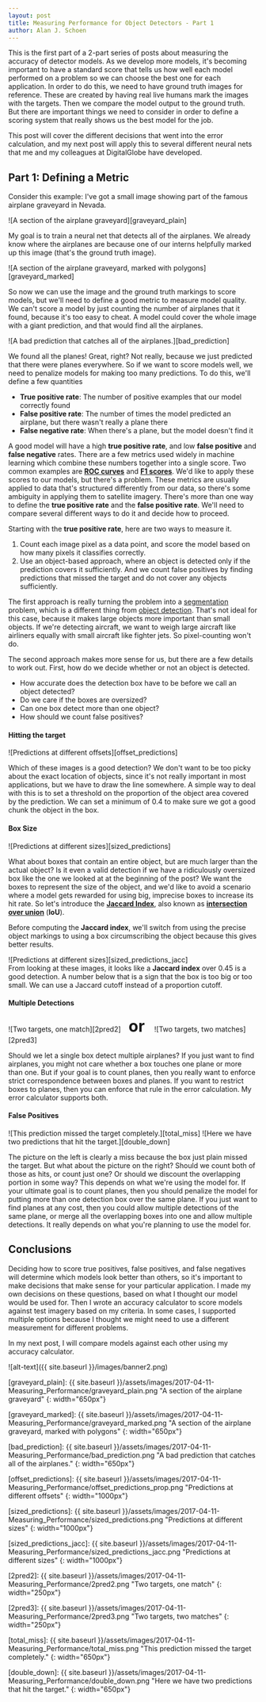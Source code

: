 ```yaml
---
layout: post
title: Measuring Performance for Object Detectors - Part 1
author: Alan J. Schoen
---
```


This is the first part of a 2-part series of posts about measuring the accuracy of detector models.  As we develop more models, it's becoming important to have a standard score that tells us how well each model performed on a problem so we can choose the best one for each application.  In order to do this, we need to have ground truth images for reference.  These are created by having real live humans mark the images with the targets.  Then we compare the model output to the ground truth.  But there are important things we need to consider in order to define a scoring system that really shows us the best model for the job.

This post will cover the different decisions that went into the error calculation, and my next post will apply this to several different neural nets that me and my colleagues at DigitalGlobe have developed.

## Part 1: Defining a Metric

Consider this example: I've got a small image showing part of the famous airplane graveyard in Nevada.

![A section of the airplane graveyard][graveyard_plain]

My goal is to train a neural net that detects all of the airplanes.  We already know where the airplanes are because one of our interns helpfully marked up this image (that's the ground truth image).

![A section of the airplane graveyard, marked with polygons][graveyard_marked]

So now we can use the image and the ground truth markings to score models, but we'll need to define a good metric to measure model quality.  We can't score a model by just counting the number of airplanes that it found, because it's too easy to cheat.  A model could cover the whole image with a giant prediction, and that would find all the airplanes. 

![A bad prediction that catches all of the airplanes.][bad_prediction]

We found all the planes! Great, right?  Not really, because we just predicted that there were planes everywhere.  So if we want to score models well, we need to penalize models for making too many predictions.  To do this, we'll define a few quantities

* **True positive rate**: The number of positive examples that our model correctly found
* **False positive rate**: The number of times the model predicted an airplane, but there wasn't really a plane there
* **False negative rate**: When there's a plane, but the model doesn't find it

A good model will have a high **true positive rate**, and low **false positive** and **false negative** rates.  There are a few metrics used widely in machine learning which combine these numbers together into a single score.  Two common examples are [**ROC curves**](https://en.wikipedia.org/wiki/Receiver_operating_characteristic) and [**F1 scores**](https://en.wikipedia.org/wiki/F1_score).  We'd like to apply these scores to our models, but there's a problem.  These metrics are usually applied to data that's structured differently from our data, so there's some ambiguity in applying them to satellite imagery.  There's more than one way to define the **true positive rate** and the **false positive rate**.  We'll need to compare several different ways to do it and decide how to proceed.

Starting with the **true positive rate**, here are two ways to measure it.
1. Count each image pixel as a data point, and score the model based on how many pixels it classifies correctly.
2. Use an object-based approach, where an object is detected only if the prediction covers it sufficiently.  And we count false positives by finding predictions that missed the target and do not cover any objects sufficiently.

The first approach is really turning the problem into a [segmentation](https://leonardoaraujosantos.gitbooks.io/artificial-inteligence/content/image_segmentation.html) problem, which is a different thing from [object detection](https://www.mathworks.com/discovery/object-detection.html).  That's not ideal for this case, because it makes large objects more important than small objects.  If we're detecting aircraft, we want to weigh large aircraft like airliners equally with small aircraft like fighter jets.  So pixel-counting won't do.

The second approach makes more sense for us, but there are a few details to work out.  First, how do we decide whether or not an object is detected.

* How accurate does the detection box have to be before we call an object detected?
* Do we care if the boxes are oversized?
* Can one box detect more than one object?
* How should we count false positives?

#### Hitting the target
![Predictions at different offsets][offset_predictions]

Which of these images is a good detection?  We don't want to be too picky about the exact location of objects, since it's not really important in most applications, but we have to draw the line somewhere.  A simple way to deal with this is to set a threshold on the proportion of the object area covered by the prediction.  We can set a minimum of 0.4 to make sure we got a good chunk the object in the box.

#### Box Size
![Predictions at different sizes][sized_predictions]

What about boxes that contain an entire object, but are much larger than the actual object?  Is it even a valid detection if we have a ridiculously oversized box like the one we looked at at the beginning of the post? We want the boxes to represent the size of the object, and we'd like to avoid a scenario where a model gets rewarded for using big, imprecise boxes to increase its hit rate.  So let's introduce the [**Jaccard Index**](https://en.wikipedia.org/wiki/Jaccard_index), also known as [**intersection over union**](http://www.pyimagesearch.com/2016/11/07/intersection-over-union-iou-for-object-detection/) (**IoU**).

Before computing the **Jaccard index**, we'll switch from using the precise object markings to using a box circumscribing the object because this gives better results.  

![Predictions at different sizes][sized_predictions_jacc]  
From looking at these images, it looks like a **Jaccard index** over 0.45 is a good detection.  A number below that is a sign that the box is too big or too small.  We can use a Jaccard cutoff instead of a proportion cutoff.


#### Multiple Detections


![Two targets, one match][2pred2] &nbsp;&nbsp; <font size="+3"> <b> or </b> </font> &nbsp;&nbsp;
![Two targets, two matches][2pred3] 


Should we let a single box detect multiple airplanes?  If you just want to find airplanes, you might not care whether a box touches one plane or more than one.  But if your goal is to count planes, then you really want to enforce strict correspondence between boxes and planes.  If you want to restrict boxes to planes, then you can enforce that rule in the error calculation. My error calculator supports both.

#### False Positives
![This prediction missed the target completely.][total_miss]
![Here we have two predictions that hit the target.][double_down] 

The picture on the left is clearly a miss because the box just plain missed the target.  But what about the picture on the right?  Should we count both of those as hits, or count just one?  Or should we discount the overlapping portion in some way?  This depends on what we're using the model for.  If your ultimate goal is to count planes, then you should penalize the model for putting more than one detection box over the same plane.  If you just want to find planes at any cost, then you could allow multiple detections of the same plane, or merge all the overlapping boxes into one and allow multiple detections.  It really depends on what you're planning to use the model for.

## Conclusions

Deciding how to score true positives, false positives, and false negatives will determine which models look better than others, so it's important to make decisions that make sense for your particular application.  I made my own decisions on these questions, based on what I thought our model would be used for.  Then I wrote an accuracy calculator to score models against test imagery based on my criteria.  In some cases, I supported multiple options because I thought we might need to use a different measurement for different problems.

In my next post, I will compare models against each other using my accuracy calculator.

![alt-text]({{ site.baseurl }}/images/banner2.png)

[graveyard_plain]: {{ site.baseurl }}/assets/images/2017-04-11-Measuring_Performance/graveyard_plain.png "A section of the airplane graveyard"
{: width="650px"}

[graveyard_marked]: {{ site.baseurl }}/assets/images/2017-04-11-Measuring_Performance/graveyard_marked.png "A section of the airplane graveyard, marked with polygons"
{: width="650px"}

[bad_prediction]: {{ site.baseurl }}/assets/images/2017-04-11-Measuring_Performance/bad_prediction.png "A bad prediction that catches all of the airplanes."
{: width="650px"}

[offset_predictions]: {{ site.baseurl }}/assets/images/2017-04-11-Measuring_Performance/offset_predictions_prop.png "Predictions at different offsets"
{: width="1000px"}

[sized_predictions]: {{ site.baseurl }}/assets/images/2017-04-11-Measuring_Performance/sized_predictions.png "Predictions at different sizes"
{: width="1000px"}

[sized_predictions_jacc]: {{ site.baseurl }}/assets/images/2017-04-11-Measuring_Performance/sized_predictions_jacc.png "Predictions at different sizes"
{: width="1000px"}


[2pred2]: {{ site.baseurl }}/assets/images/2017-04-11-Measuring_Performance/2pred2.png "Two targets, one match"
{: width="250px"}

[2pred3]: {{ site.baseurl }}/assets/images/2017-04-11-Measuring_Performance/2pred3.png "Two targets, two matches"
{: width="250px"}

[total_miss]: {{ site.baseurl }}/assets/images/2017-04-11-Measuring_Performance/total_miss.png "This prediction missed the target completely."
{: width="650px"}

[double_down]: {{ site.baseurl }}/assets/images/2017-04-11-Measuring_Performance/double_down.png "Here we have two predictions that hit the target."
{: width="650px"}
